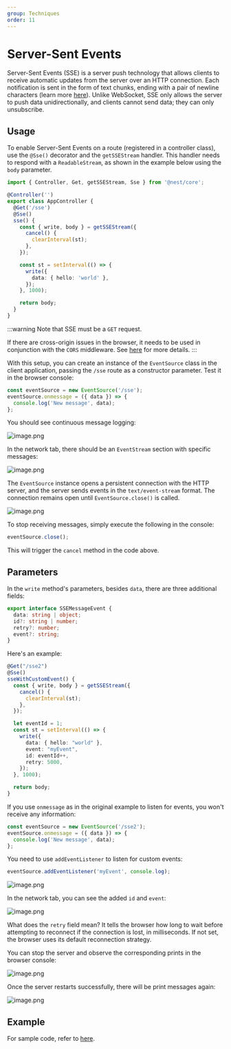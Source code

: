 ```yaml
---
group: Techniques
order: 11
---
```


# Server-Sent Events

Server-Sent Events (SSE) is a server push technology that allows clients to receive automatic updates from the server over an HTTP connection. Each notification is sent in the form of text chunks, ending with a pair of newline characters (learn more [here](https://developer.mozilla.org/en-US/docs/Web/API/Server-sent_events)). Unlike WebSocket, SSE only allows the server to push data unidirectionally, and clients cannot send data; they can only unsubscribe.

## Usage

To enable Server-Sent Events on a route (registered in a controller class), use the `@Sse()` decorator and the `getSSEStream` handler. This handler needs to respond with a `ReadableStream`, as shown in the example below using the `body` parameter.

```typescript
import { Controller, Get, getSSEStream, Sse } from '@nest/core';

@Controller('')
export class AppController {
  @Get('/sse')
  @Sse()
  sse() {
    const { write, body } = getSSEStream({
      cancel() {
        clearInterval(st);
      },
    });

    const st = setInterval(() => {
      write({
        data: { hello: 'world' },
      });
    }, 1000);

    return body;
  }
}
```

:::warning
Note that SSE must be a `GET` request.

If there are cross-origin issues in the browser, it needs to be used in conjunction with the `CORS` middleware. See [here](./26_cors.en-US.md) for more details.
:::

With this setup, you can create an instance of the `EventSource` class in the client application, passing the `/sse` route as a constructor parameter. Test it in the browser console:

```javascript
const eventSource = new EventSource('/sse');
eventSource.onmessage = ({ data }) => {
  console.log('New message', data);
};
```

You should see continuous message logging:

![image.png](./images/sse1.png)

In the network tab, there should be an `EventStream` section with specific messages:

![image.png](./images/sse2.png)

The `EventSource` instance opens a persistent connection with the HTTP server, and the server sends events in the `text/event-stream` format. The connection remains open until `EventSource.close()` is called.

![image.png](./images/sse3.png)

To stop receiving messages, simply execute the following in the console:

```javascript
eventSource.close();
```

This will trigger the `cancel` method in the code above.

## Parameters

In the `write` method's parameters, besides `data`, there are three additional fields:

```typescript
export interface SSEMessageEvent {
  data: string | object;
  id?: string | number;
  retry?: number;
  event?: string;
}
```

Here's an example:

```typescript
@Get("/sse2")
@Sse()
sseWithCustomEvent() {
  const { write, body } = getSSEStream({
    cancel() {
      clearInterval(st);
    },
  });

  let eventId = 1;
  const st = setInterval(() => {
    write({
      data: { hello: "world" },
      event: "myEvent",
      id: eventId++,
      retry: 5000,
    });
  }, 1000);

  return body;
}
```

If you use `onmessage` as in the original example to listen for events, you won't receive any information:

```typescript
const eventSource = new EventSource('/sse2');
eventSource.onmessage = ({ data }) => {
  console.log('New message', data);
};
```

You need to use `addEventListener` to listen for custom events:

```typescript
eventSource.addEventListener('myEvent', console.log);
```

![image.png](./images/sse4.png)

In the network tab, you can see the added `id` and `event`:

![image.png](./images/sse5.png)

What does the `retry` field mean? It tells the browser how long to wait before attempting to reconnect if the connection is lost, in milliseconds. If not set, the browser uses its default reconnection strategy.

You can stop the server and observe the corresponding prints in the browser console:

![image.png](./images/sse6.png)

Once the server restarts successfully, there will be print messages again:

![image.png](./images/sse7.png)

## Example

For sample code, refer to [here](https://deno.land/x/deno_nest/example/sse/app.controller.ts?source).
